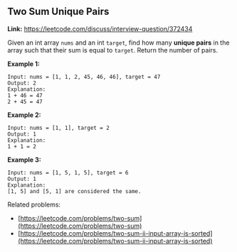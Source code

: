 ## Two Sum Unique Pairs

**Link:** https://leetcode.com/discuss/interview-question/372434

Given an int array `nums` and an int `target`, find how many **unique pairs** in the array such that their sum is equal to `target`. Return the number of pairs.

**Example 1:**

    Input: nums = [1, 1, 2, 45, 46, 46], target = 47
    Output: 2
    Explanation:
    1 + 46 = 47
    2 + 45 = 47
    

**Example 2:**

    Input: nums = [1, 1], target = 2
    Output: 1
    Explanation:
    1 + 1 = 2
    

**Example 3:**

    Input: nums = [1, 5, 1, 5], target = 6
    Output: 1
    Explanation:
    [1, 5] and [5, 1] are considered the same.
    

Related problems:

*   [https://leetcode.com/problems/two-sum](https://leetcode.com/problems/two-sum)
*   [https://leetcode.com/problems/two-sum-ii-input-array-is-sorted](https://leetcode.com/problems/two-sum-ii-input-array-is-sorted)